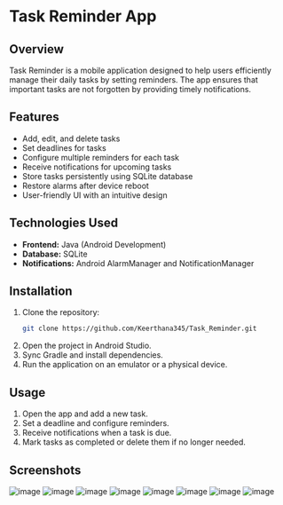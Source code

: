 # Task Reminder App

## Overview
Task Reminder is a mobile application designed to help users efficiently manage their daily tasks by setting reminders. The app ensures that important tasks are not forgotten by providing timely notifications.

## Features
- Add, edit, and delete tasks
- Set deadlines for tasks
- Configure multiple reminders for each task
- Receive notifications for upcoming tasks
- Store tasks persistently using SQLite database
- Restore alarms after device reboot
- User-friendly UI with an intuitive design

## Technologies Used
- **Frontend:** Java (Android Development)
- **Database:** SQLite
- **Notifications:** Android AlarmManager and NotificationManager

## Installation
1. Clone the repository:
   ```sh
   git clone https://github.com/Keerthana345/Task_Reminder.git
   ```
2. Open the project in Android Studio.
3. Sync Gradle and install dependencies.
4. Run the application on an emulator or a physical device.

## Usage
1. Open the app and add a new task.
2. Set a deadline and configure reminders.
3. Receive notifications when a task is due.
4. Mark tasks as completed or delete them if no longer needed.

## Screenshots
![image](https://github.com/user-attachments/assets/13f28e68-633e-4c39-87b8-1e555b2e27f4)
![image](https://github.com/user-attachments/assets/6c35131c-e61f-479a-8b18-42009a4ea19b)
![image](https://github.com/user-attachments/assets/3f5bdb59-80cf-4f4e-83e4-f107e79f1f70)
![image](https://github.com/user-attachments/assets/64da2f20-6d5f-47a9-a8e1-96f666f0c5c6)
![image](https://github.com/user-attachments/assets/4c2a6b9d-0143-442d-a030-48b2a0eecb1d)
![image](https://github.com/user-attachments/assets/ad12f156-0460-4233-95e2-c04876d15006)
![image](https://github.com/user-attachments/assets/fcb1902d-2716-45bb-8e01-01f76b3b6f14)
![image](https://github.com/user-attachments/assets/b1f71dd9-bfcf-4e0f-9bc3-cf5547d718f9)
